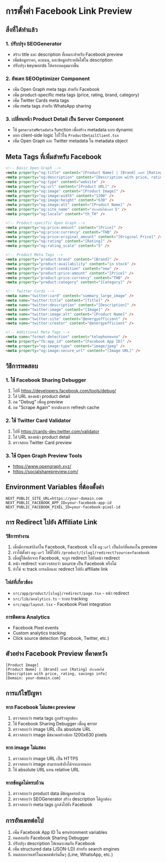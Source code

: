 # การตั้งค่า Facebook Link Preview

## สิ่งที่ได้ทำแล้ว

### 1. ปรับปรุง SEOGenerator
- สร้าง title และ description ที่เหมาะสำหรับ Facebook preview
- เพิ่มข้อมูลราคา, คะแนน, และข้อมูลประหยัดไฟใน description
- ปรับปรุง keywords ให้ครอบคลุมมากขึ้น

### 2. อัพเดท SEOOptimizer Component
- เพิ่ม Open Graph meta tags สำหรับ Facebook
- เพิ่ม product-specific meta tags (price, rating, brand, category)
- เพิ่ม Twitter Cards meta tags
- เพิ่ม meta tags สำหรับ WhatsApp sharing

### 3. เปลี่ยนหน้า Product Detail เป็น Server Component
- ใช้ `generateMetadata` function เพื่อสร้าง metadata แบบ dynamic
- แยก client-side logic ไปไว้ใน `ProductDetailClient.tsx`
- เพิ่ม Open Graph และ Twitter metadata ใน metadata object

## Meta Tags ที่เพิ่มสำหรับ Facebook

```html
<!-- Basic Open Graph -->
<meta property="og:title" content="[Product Name] | [Brand] เบอร์ [Rating] ประหยัดไฟ" />
<meta property="og:description" content="[Description with price, rating, savings]" />
<meta property="og:type" content="website" />
<meta property="og:url" content="[Product URL]" />
<meta property="og:image" content="[Product Image]" />
<meta property="og:image:width" content="1200" />
<meta property="og:image:height" content="630" />
<meta property="og:image:alt" content="[Product Name]" />
<meta property="og:site_name" content="ประหยัดไฟเบอร์ 5" />
<meta property="og:locale" content="th_TH" />

<!-- Product-specific Open Graph -->
<meta property="og:price:amount" content="[Price]" />
<meta property="og:price:currency" content="THB" />
<meta property="og:price:original_amount" content="[Original Price]" />
<meta property="og:rating" content="[Rating]" />
<meta property="og:rating_scale" content="5" />

<!-- Product Meta Tags -->
<meta property="product:brand" content="[Brand]" />
<meta property="product:availability" content="in stock" />
<meta property="product:condition" content="new" />
<meta property="product:price:amount" content="[Price]" />
<meta property="product:price:currency" content="THB" />
<meta property="product:category" content="[Category]" />

<!-- Twitter Cards -->
<meta name="twitter:card" content="summary_large_image" />
<meta name="twitter:title" content="[Title]" />
<meta name="twitter:description" content="[Description]" />
<meta name="twitter:image" content="[Image]" />
<meta name="twitter:image:alt" content="[Product Name]" />
<meta name="twitter:site" content="@energyefficient" />
<meta name="twitter:creator" content="@energyefficient" />

<!-- Additional Meta Tags -->
<meta name="format-detection" content="telephone=no" />
<meta property="fb:app_id" content="[Facebook App ID]" />
<meta property="og:image:type" content="image/jpeg" />
<meta property="og:image:secure_url" content="[Image URL]" />
```

## วิธีการทดสอบ

### 1. ใช้ Facebook Sharing Debugger
1. ไปที่ https://developers.facebook.com/tools/debug/
2. ใส่ URL ของหน้า product detail
3. กด "Debug" เพื่อดู preview
4. กด "Scrape Again" หากต้องการ refresh cache

### 2. ใช้ Twitter Card Validator
1. ไปที่ https://cards-dev.twitter.com/validator
2. ใส่ URL ของหน้า product detail
3. ตรวจสอบ Twitter Card preview

### 3. ใช้ Open Graph Preview Tools
- https://www.opengraph.xyz/
- https://socialsharepreview.com/

## Environment Variables ที่ต้องตั้งค่า

```env
NEXT_PUBLIC_SITE_URL=https://your-domain.com
NEXT_PUBLIC_FACEBOOK_APP_ID=your-facebook-app-id
NEXT_PUBLIC_FACEBOOK_PIXEL_ID=your-facebook-pixel-id
```

## การ Redirect ไปยัง Affiliate Link

### วิธีการทำงาน
1. เมื่อมีการแชร์ลิงก์ใน Facebook, Facebook จะใช้ `og:url` เป็นลิงก์ที่แสดงใน preview
2. เราได้ตั้งค่า `og:url` ให้ชี้ไปยัง `/product/[slug]/redirect?source=facebook`
3. เมื่อผู้ใช้คลิกจาก Facebook, จะถูก redirect ไปยังหน้า redirect
4. หน้า redirect จะตรวจสอบว่า source เป็น Facebook หรือไม่
5. ถ้าใช่ จะ track การคลิกและ redirect ไปยัง affiliate link

### ไฟล์ที่เกี่ยวข้อง
- `src/app/product/[slug]/redirect/page.tsx` - หน้า redirect
- `src/lib/analytics.ts` - ระบบ tracking
- `src/app/layout.tsx` - Facebook Pixel integration

### การติดตาม Analytics
- Facebook Pixel events
- Custom analytics tracking
- Click source detection (Facebook, Twitter, etc.)

## ตัวอย่าง Facebook Preview ที่คาดหวัง

```
[Product Image]
[Product Name] | [Brand] เบอร์ [Rating] ประหยัดไฟ
[Description with price, rating, savings info]
[Domain: your-domain.com]
```

## การแก้ไขปัญหา

### หาก Facebook ไม่แสดง preview
1. ตรวจสอบว่า meta tags ถูกสร้างถูกต้อง
2. ใช้ Facebook Sharing Debugger เพื่อดู error
3. ตรวจสอบว่า image URL เป็น absolute URL
4. ตรวจสอบว่า image มีขนาดอย่างน้อย 1200x630 pixels

### หาก image ไม่แสดง
1. ตรวจสอบว่า image URL เป็น HTTPS
2. ตรวจสอบว่า image สามารถเข้าถึงได้จากภายนอก
3. ใช้ absolute URL แทน relative URL

### หากข้อมูลไม่ครบถ้วน
1. ตรวจสอบว่า product data มีข้อมูลครบถ้วน
2. ตรวจสอบว่า SEOGenerator สร้าง description ได้ถูกต้อง
3. ตรวจสอบว่า meta tags ถูกส่งไปยัง Facebook

## การอัพเดทต่อไป

1. เพิ่ม Facebook App ID ใน environment variables
2. ทดสอบกับ Facebook Sharing Debugger
3. ปรับปรุง description ให้เหมาะสมกับ Facebook
4. เพิ่ม structured data (JSON-LD) สำหรับ search engines
5. ทดสอบการแชร์ในแพลตฟอร์มอื่นๆ (Line, WhatsApp, etc.)
